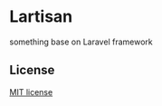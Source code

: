 # Lartisan

something base on Laravel framework

## License

[MIT license](http://opensource.org/licenses/MIT)
